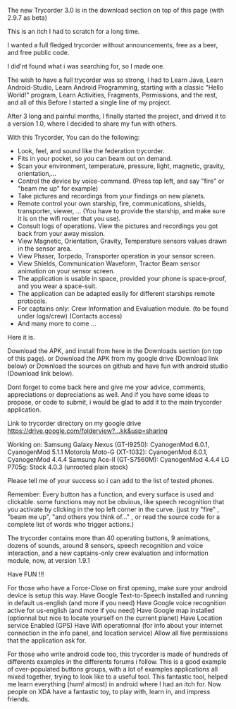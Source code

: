 The new Trycorder 3.0 is in the download section on top of this page (with 2.9.7 as beta)

This is an itch I had to scratch for a long time.

I wanted a full fledged trycorder without announcements, free as a beer, and free public code.

I did'nt found what i was searching for, so I made one. 

The wish to have a full trycorder was so strong, I had to Learn Java, Learn Android-Studio, Learn Android Programming, starting with a classic "Hello World!" program, Learn Activities, Fragments, Permissions, and the rest, and all of this Before I started a single line of my project.

After 3 long and painful months, I finally started the project, and drived it to a version 1.0, where I decided to share my fun with others.

With this Trycorder, You can do the following:
- Look, feel, and sound like the federation trycorder.
- Fits in your pocket, so you can beam out on demand.
- Scan your environment, temperature, pressure, light, magnetic, gravity, orientation,...
- Control the device by voice-command. (Press top left, and say "fire" or "beam me up" for example)
- Take pictures and recordings from your findings on new planets.
- Remote control your own starship, fire, communications, shields, transporter, viewer, ...
(You have to provide the starship, and make sure it is on the wifi router that you use).
- Consult logs of operations. View the pictures and recordings you got back from your away mission.
- View Magnetic, Orientation, Gravity, Temperature sensors values drawn in the sensor area.
- View Phaser, Torpedo, Transporter operation in your sensor screen.
- View Shields, Communication Waveform, Tractor Beam sensor animation on your sensor screen.
- The application is usable in space, provided your phone is space-proof, and you wear a space-suit.
- The application can be adapted easily for different starships remote protocols.
- For captains only: Crew Information and Evaluation module. (to be found under logs/crew) (Contacts access)
- And many more to come ...

Here it is.

Download the APK, and install from here in the Downloads section (on top of this page).
or Download the APK from my google drive (Download link below)
or Download the sources on github and have fun with android studio (Download link below).

Dont forget to come back here and give me your advice, comments, appreciations or depreciations as well.
And if you have some ideas to propose, or code to submit, i would be glad to add it to the main trycorder application.

Link to trycorder directory on my google drive https://drive.google.com/folderview?...kk&usp=sharing


Working on:
Samsung Galaxy Nexus (GT-I9250): CyanogenMod 6.0.1, CyanogenMod 5.1.1
Motorola Moto-G (XT-1032): CyanogenMod 6.0.1, CyanogenMod 4.4.4
Samsung Ace-II (GT-S7560M): CyanogenMod 4.4.4
LG P705g: Stock 4.0.3 (unrooted plain stock)


Please tell me of your success so i can add to the list of tested phones.

Remember: Every button has a function, and every surface is used and clickable. some functions may not be obvious, like speech recognition that you activate by clicking in the top left corner in the curve. (just try "fire" , "beam me up", "and others you think of..." , or read the source code for a complete list of words who trigger actions.)

The trycorder contains more than 40 operating buttons, 9 animations, dozens of sounds, around 8 sensors, speech recognition and voice interaction, and a new captains-only crew evaluation and information module, now, at version 1.9.1

Have FUN !!! 

For those who have a Force-Close on first opening, make sure your android device is setup this way.
Have Google Text-to-Speech installed and running in default us-english (and more if you need)
Have Google voice recognition active for us-english (and more if you need)
Have Google map installed (optionnal but nice to locate yourself on the current planet)
Have Location service Enabled (GPS)
Have Wifi operationnal (for info about your internet connection in the info panel, and location service)
Allow all five permissions that the application ask for.

For those who write android code too, this trycorder is made of hundreds of differents examples
in the differents forums i follow. This is a good example of over-populated buttons groups, with a lot of
examples applications all mixed together, trying to look like to a useful tool.
This fantastic tool, helped me learn everything (hum! almost) in android where I had an itch for.
Now people on XDA have a fantastic toy, to play with, learn in, and impress friends.



